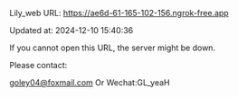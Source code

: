 Lily_web URL: https://ae6d-61-165-102-156.ngrok-free.app

Updated at: 2024-12-10 15:40:36

If you cannot open this URL, the server might be down.

Please contact: 

goley04@foxmail.com Or Wechat:GL_yeaH